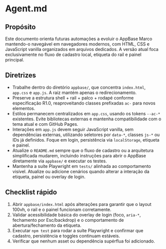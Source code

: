 # Agent.md

## Propósito
Este documento orienta futuras automações a evoluir o AppBase Marco mantendo-o
navegável em navegadores modernos, com HTML, CSS e JavaScript vanilla
organizados em arquivos dedicados. A versão atual foca exclusivamente no fluxo
de cadastro local, etiqueta do rail e painel principal.

## Diretrizes
- Trabalhe dentro do diretório `appbase/`, que concentra `index.html`,
  `app.css` e `app.js`. A raiz mantém apenas o redirecionamento.
- Preserve a estrutura shell + rail + palco + rodapé conforme especificação
  R1.0, reaproveitando classes prefixadas `ac-` para novos elementos.
- Estilos permanecem centralizados em `app.css`, usando os tokens `--ac-*`
  existentes. Evite bibliotecas externas e mantenha compatibilidade com o tema
  atual e com GitHub Pages.
- Interações em `app.js` devem seguir JavaScript vanilla, sem dependências
  externas, utilizando seletores por `data-*`, classes `js-*` ou IDs já
  definidos. Foque em login, persistência via `localStorage`, etiqueta e painel.
- Atualize o `README.md` sempre que o fluxo de cadastro ou a arquitetura
  simplificada mudarem, incluindo instruções para abrir o AppBase diretamente via
  `appbase/` e executar os testes.
- Mantenha a suíte Playwright em `tests/` alinhada ao comportamento visível.
  Atualize ou adicione cenários quando alterar a interação da etiqueta, painel
  ou overlay de login.

## Checklist rápido
1. Abrir `appbase/index.html` após alterações para garantir que o layout 100vh,
   o rail e o painel funcionam corretamente.
2. Validar acessibilidade básica do overlay de login (foco, `aria-*`, fechamento
   por Esc/backdrop) e o comportamento de abertura/fechamento da etiqueta.
3. Executar `npm test` para rodar a suíte Playwright e confirmar que cadastro,
   persistência e toggles continuam estáveis.
4. Verificar que nenhum asset ou dependência supérflua foi adicionado.
